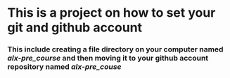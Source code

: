 # This is a project on how to set your git and github account
### This include creating a file directory on your computer named *alx-pre_course* and then moving it to your github account repository named *alx-pre_couse*